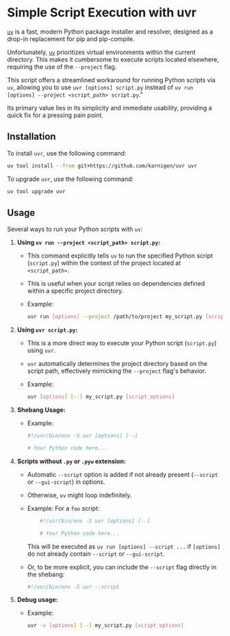 

# Simple Script Execution with uvr

[`uv`](https://github.com/astral-sh/uv.git) is a fast, modern Python package installer and resolver, designed as a drop-in replacement for pip and pip-compile.

Unfortunately, [`uv`](https://github.com/astral-sh/uv.git)
prioritizes virtual environments within the current directory. This makes it cumbersome to execute scripts located elsewhere, requiring the use of the `--project` flag.

This script offers a streamlined workaround for running Python scripts via `uv`, allowing you to use `uvr [options] script.py` instead of `uv run [options] --project <script_path> script.py`."

Its primary value lies in its simplicity and immediate usability, providing a quick fix for a pressing pain point.


## Installation

To install `uvr`, use the following command:

```bash
uv tool install --from git+https://github.com/karnigen/uvr uvr
```

To upgrade `uvr`, use the following command:

```bash
uv tool upgrade uvr
```



## Usage

Several ways to run your Python scripts with `uv`:

1.  **Using `uv run --project <script_path> script.py`:**

    * This command explicitly tells `uv` to run the specified Python script (`script.py`) within the context of the project located at `<script_path>`.
    * This is useful when your script relies on dependencies defined within a specific project directory.
    * Example:

        ```bash
        uvr run [options] --project /path/to/project my_script.py [script_options]
        ```

2.  **Using `uvr script.py`:**

    * This is a more direct way to execute your Python script (`script.py`) using `uvr`.
    * `uvr` automatically determines the project directory based on the script path, effectively mimicking the `--project` flag's behavior.
    * Example:

        ```bash
        uvr [options] [--] my_script.py [script_options]
        ```


3.  **Shebang Usage:**

    * Example:

        ```python
        #!/usr/bin/env -S uvr [options] [--]

        # Your Python code here...
        ```

4. **Scripts without `.py` or `.pyw` extension:**
    * Automatic `--script` option is added if not already present (`--script` or `--gui-script`) in options.
    * Otherwise, `uv` might loop indefinitely.

    * Example: For a `foo` script:

        ```python
            #!/usr/bin/env -S uvr [options] [--]

            # Your Python code here...
        ```

        This will be executed as `uv run [options] --script ...` if `[options]` do not already contain `--script` or `--gui-script`.

    * Or, to be more explicit, you can include the `--script`  flag directly in the shebang:

        ```python
        #!/usr/bin/env -S uvr --script
        ```
5.  **Debug usage:**
    * Example:
        ```bash
        uvr -v [options] [--] my_script.py [script_options]
        ```
